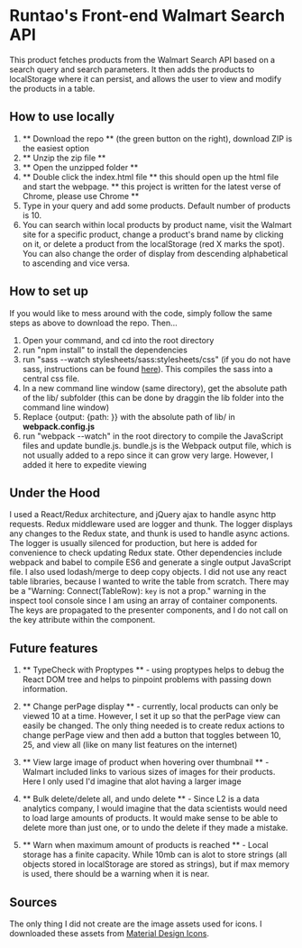 # Runtao's Front-end Walmart Search API
This product fetches products from the Walmart Search API based on a search query and search parameters. It then adds the products to localStorage where it can persist, and allows the user to view and modify the products in a table.

## How to use locally
1. ** Download the repo ** (the green button on the right), download ZIP is the easiest option
2. ** Unzip the zip file **
3. ** Open the unzipped folder **
4. ** Double click the index.html file ** this should open up the html file and start the webpage. ** this project is written for the latest verse of Chrome, please use Chrome **
5. Type in your query and add some products. Default number of products is 10.
6. You can search within local products by product name, visit the Walmart site for a specific product, change a product's brand name by clicking on it, or delete a product from the localStorage (red X marks the spot). You can also change the order of display from descending alphabetical to ascending and vice versa.


## How to set up
If you would like to mess around with the code, simply follow the same steps as above to download the repo. Then...
1. Open your command, and cd into the root directory
2. run "npm install" to install the dependencies
3. run "sass --watch stylesheets/sass:stylesheets/css" (if you do not have sass, instructions can be found [here](http://sass-lang.com/install)). This compiles the sass into a central css file.
4. In a new command line window (same directory), get the absolute path of the lib/ subfolder (this can be done by draggin the lib folder into the command line window)
5. Replace {output: {path: }} with the absolute path of lib/ in **webpack.config.js**
6. run "webpack --watch" in the root directory to compile the JavaScript files and update bundle.js. bundle.js is the Webpack output file, which is not usually added to a repo since it can grow very large. However, I added it here to expedite viewing


## Under the Hood
I used a React/Redux architecture, and jQuery ajax to handle async http requests. Redux middleware used are logger and thunk. The logger displays any changes to the Redux state, and thunk is used to handle async actions. The logger is usually silenced for production, but here is added for convenience to check updating Redux state. Other dependencies include webpack and babel to compile ES6 and generate a single output JavaScript file. I also used lodash/merge to deep copy objects. I did not use any react table libraries, because I wanted to write the table from scratch. There may be a "Warning: Connect(TableRow): `key` is not a prop." warning in the inspect tool console since I am using an array of container components. The keys are propagated to the presenter components, and I do not call on the key attribute within the component.

## Future features
 1. ** TypeCheck with Proptypes ** - using proptypes helps to debug the React DOM tree and helps to pinpoint problems with passing down information.

 2. ** Change perPage display ** - currently, local products can only be viewed 10 at a time. However, I set it up so that the perPage view can easily be changed. The only thing needed is to create redux actions to change perPage view and then add a button that toggles between 10, 25, and view all (like on many list features on the internet)

 3. ** View large image of product when hovering over thumbnail ** - Walmart included links to various sizes of images for their products. Here I only used  I'd imagine that alot having a larger image

 4. ** Bulk delete/delete all, and undo delete ** - Since L2 is a data analytics company, I would imagine that the data scientists would need to load large amounts of products. It would make sense to be able to delete more than just one, or to undo the delete if they made a mistake.

 5. ** Warn when maximum amount of products is reached ** - Local storage has a finite capacity. While 10mb can is alot to store strings (all objects stored in localStorage are stored as strings), but if max memory is used, there should be a warning when it is near.

## Sources
The only thing I did not create are the image assets used for icons. I downloaded these assets from [Material Design Icons](https://materialdesignicons.com/).

